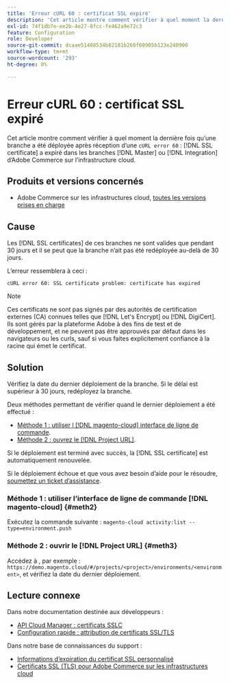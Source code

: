 ```yaml
---
title: 'Erreur cURL 60 : certificat SSL expiré'
description: 'Cet article montre comment vérifier à quel moment la dernière fois qu’une branche a été déployée après réception d’une erreur cURL 60 : le certificat SSL a expiré dans le Principal ou les branches d’intégration sur Adobe Commerce sur l’infrastructure cloud.'
exl-id: 74f1db7e-ee2b-4e27-8fcc-fe462a9e72c3
feature: Configuration
role: Developer
source-git-commit: dcaae51408534b82181b268f60905b123e240900
workflow-type: tm+mt
source-wordcount: '293'
ht-degree: 0%

---
```


# Erreur cURL 60 : certificat SSL expiré

Cet article montre comment vérifier à quel moment la dernière fois qu’une branche a été déployée après réception d’une `cURL error 60` : [!DNL SSL certificate] a expiré dans les branches [!DNL Master] ou [!DNL Integration] d’Adobe Commerce sur l’infrastructure cloud.

## Produits et versions concernés

* Adobe Commerce sur les infrastructures cloud, [toutes les versions prises en charge](https://magento.com/sites/default/files/magento-software-lifecycle-policy.pdf)

## Cause

Les [!DNL SSL certificates] de ces branches ne sont valides que pendant 30 jours et il se peut que la branche n’ait pas été redéployée au-delà de 30 jours.

L’erreur ressemblera à ceci :

```cURL
cURL error 60: SSL certificate problem: certificate has expired
```

>[!NOTE]
>
>Ces certificats ne sont pas signés par des autorités de certification externes (CA) connues telles que [!DNL Let's Encrypt] ou [!DNL DigiCert]. Ils sont gérés par la plateforme Adobe à des fins de test et de développement, et ne peuvent pas être approuvés par défaut dans les navigateurs ou les curls, sauf si vous faites explicitement confiance à la racine qui émet le certificat.

## Solution

Vérifiez la date du dernier déploiement de la branche. Si le délai est supérieur à 30 jours, redéployez la branche.

Deux méthodes permettant de vérifier quand le dernier déploiement a été effectué :

* [Méthode 1 : utiliser l [!DNL magento-cloud] interface de ligne de commande](#meth2).
* [Méthode 2 : ouvrez le  [!DNL Project URL]](#meth3).

Si le déploiement est terminé avec succès, la [!DNL SSL certificate] est automatiquement renouvelée.

Si le déploiement échoue et que vous avez besoin d’aide pour le résoudre, [soumettez un ticket d’assistance](https://experienceleague.adobe.com/docs/commerce-knowledge-base/kb/help-center-guide/magento-help-center-user-guide.html#submit-ticket).

### Méthode 1 : utiliser l’interface de ligne de commande [!DNL magento-cloud] {#meth2}

Exécutez la commande suivante : `magento-cloud activity:list --type=environment.push`

### Méthode 2 : ouvrir le [!DNL Project URL] {#meth3}

Accédez à , par exemple : `https://demo.magento.cloud/#/projects/<project>/environments/<environment>`, et vérifiez la date du dernier déploiement.

## Lecture connexe

Dans notre documentation destinée aux développeurs :

* [API Cloud Manager : certificats SSLC](https://developer.adobe.com/experience-cloud/cloud-manager/reference/api/#tag/SSLCertificates)
* [Configuration rapide : attribution de certificats SSL/TLS](https://experienceleague.adobe.com/en/docs/commerce-cloud-service/user-guide/cdn/setup-fastly/fastly-configuration#provision-ssltls-certificates)

Dans notre base de connaissances du support :

* [Informations d’expiration du certificat SSL personnalisé](https://experienceleague.adobe.com/docs/commerce-knowledge-base/kb/troubleshooting/miscellaneous/custom-ssl-certificate-expiration-information.html)
* [Certificats SSL (TLS) pour Adobe Commerce sur les infrastructures cloud](https://experienceleague.adobe.com/docs/commerce-knowledge-base/kb/how-to/ssl-tls-certificates-for-magento-commerce-cloud-faq.html)
